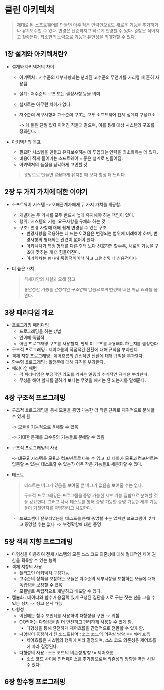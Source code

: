 # 클린 아키텍처 

> 제대로 된 소프트웨어를 만들면 아주 적은 인력만으로도 새로운 기능을 추가하거나 유지보수할 수 있다. 변경은 단순해지고 빠르게 반영할 수 있다. 결함은 적어지고 잦아든다. 최소한의 노력으로 기능과 유연성을 최대화할 수 있다.

## 1장 설계와 아키텍처란?

* 설계와 아키텍처의 차이 

  * 아키텍처 : 저수준의 세부사항과는 분리된 고수준의 무언가를 가리킬 때 흔히 사용됨

  * 설계 : 저수준의 구조 또는 결정사항 등을 의미

  * 실제로는 아무런 차이가 없다. 

  * 저수준의 세부사항과 고수준의 구조는 모두 소프트웨어 전체 설계의 구성요소 

    -> 이 둘은 단절 없이 이어진 직물과 같으며, 이를 통해 대상 시스템의 구조를 정의한다.

* 아키텍처의 목표 

  * 필요한 시스템을 만들고 유지보수하는 데 투입되는 인력을 최소화하는 데 있다. 
  * 비용이 적게 들어가는 소프트웨어 = 좋은 설계로 만들어짐.
  * 아키텍처의 품질을 심각하게 고민할 것

  >엉망으로 만들면 깔끔하게 유지할 때 보다 항상 더 느리다.

## 2장 두 가지 가치에 대한 이야기 

* 소프트웨어 시스템 -> 이해관계자에게 두 가지 가치를 제공함. 

  * 개발자는 두 가치를 모두 반드시 높게 유지해야 하는 책임이 있다.
  * 행위 : 시스템의 기능, 요구사항을 구체화 하는 것 
  * 구조 : 변경 사항에 대해 쉽게 변경될 수 있는 구조 
    * 변경사항을 적용하는 데 드는 어려움은 변경되는 범위에 비례해야 하며, 변경사항의 형태와는 관련이 없어야 한다.
    * 아키텍처가 특정 형태를 다른 형태 보다 선호하면 할수록, 새로운 기능을 구조에 맞추는 게 더 힘들어진다. 
    * 아키텍처는 형태에 독립적이어야 하고 그럴수록 더 실용적이다.

* 더 높은 가치 

  > 객체지향의 사실과 오해 참고 
  >
  > 불안정한 기능을 안정적인 구조안에 담음으로써 변경에 대한 파급 효과를 줄인다.

## 3장 패러다임 개요

* 프로그래밍 패러다임 
  * 프로그래밍을 하는 방법 
  * 언어에 독립적 
  * 어떤 프로그래밍 구조를 사용할지, 언제 이 구조를 사용해야 하는지를 결정한다.
* 구조적 프로그래밍 : 제어흐름의 직접적인 전환에 대해 규칙을 부과한다.
* 객체 지향 프로그래밍 : 제어흐름의 간접적인 전환에 대해 규칙을 부과한다. 
* 함수형 프로그래밍 : 할당문에 대해 규칙을 부과한다.
* 패러다임 패턴 
  * 각 패러다임은 부정적인 의도를 가지는 일종의 추가적인 규칙을 부과한다. 
  * 무성을 해야 할지를 말하기 보다는 무엇을 해서는 안 되는지를 말해준다.

## 4장 구조적 프로그래밍

* 구조적 프로그래밍을 통해 모듈을 증명 가능한 더 작은 단위로 재귀적으로 분해할 수 있게 됨 

  -> 모듈을 기능적으로 분해할 수 있음.

  -> 거대한 문제를 고수준의 기능들로 분해할 수 있음

* 구조적 프로그래밍의 사용

   -> 대규모 시스템을 모듈과 컴포넌트로 나눌 수 있고, 더 나아가 모듈과 컴포넌트는 입증할 수 있는( 테스트할 수 있는?) 아주 작은 기능들로 세분화할 수 있다.

* 테스트 

  > 테스트는 버그가 있음을 보여줄 뿐 버그가 없음을 보여줄 수는 없다.
  >
  >
  > 구조적 프로그래밍은 프로그램을 증명 가능한 세부 기능 집합으로 분해할 것을 강요한다. 그러고 나서 테스트를 통해 증명 가능한 증명 가능한 세부 기능들이 거짓인지를 증명하려고 시도한다.

  * 프로그램이 잘못되었음을 테스트를 통해 증명할 수는 있지만 프로그램이 맞다고 증명할 수는 없다. -> 부정확함에 대한 증명 

## 5장 객체 지향 프로그래밍

* 다형성을 이용하여 전체 시스템의 모든 소스 코드 의존성에 대해 절대적인 제어 권한을 획득할 수 있는 능력
* 객체 지향의 사용
  * 플러그인 아키텍처 구성가능
  * 고수준의 정책을 포함하는 모듈은 저수준의 세부사항을 포함하는 모듈에 대해 독립성을 보장할 수 있음
  * 모듈별로 독립적으로 개발하고 배포할 수 있다.
* 캡슐화 : 데이터와 함수가 응집력 있게 구성된 집단을 서로 구분 짓는 선을 그을 수 있는 장치 -> 정보 은닉 가능
* 다형성 
  * 이전에는 함수 포인터를 사용하여 다형성을 구현 -> 위험
  * OO언어는 다형성을 좀 더 안전하고 편리하게 사용할 수 있게 함.
    * 다형성을 통해 안전하게 제어흐름을 간접적으로 전환할 수 있게 함.
  * 다형성이 등장하기 전 소프트웨어 : 소스 코드의 의존성 방향 == 제어 흐름
    * 제어흐름은 시스템의 행위에 따라 결정되며, 소스 코드 의존성은 제어흐름에 따라 결정된다.
  * 다형성의 사용 : 소스 코드의 의존성 방향 != 제어흐름
    * 소스 코드 사이에 인터페이스를 추가함으로써 의존성의 방향을 역전 시킬 수 있다.

## 6장 함수형 프로그래밍 


